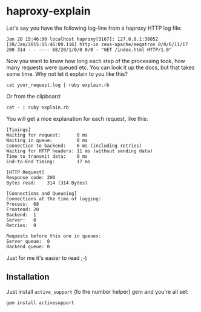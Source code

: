 # haproxy-explain

Let's say you have the following log-line from a haproxy HTTP log file:

```
Jan 20 15:46:00 localhost haproxy[3167]: 127.0.0.1:38052 [20/Jan/2015:15:46:00.116] http-in zeus-apache/megatron 0/0/6/11/17 200 314 - - ---- 68/20/1/0/0 0/0 - "GET /index.html HTTP/1.0"
```

Now you want to know how long each step of the processing took, how many requests were queued etc. You can look it up the docs, but that takes some time. Why not let it explain to you like this?

`cat your_request.log | ruby explain.rb`

Or from the clipboard:

`cat - | ruby explain.rb`

You will get a nice explanation for each request, like this:

```
[Timings]
Waiting for request:      0 ms
Waiting in queue:         0 ms
Connection to backend:    6 ms (including retries)
Waiting for HTTP headers: 11 ms (without sending data)
Time to transmit data:    0 ms
End-to-End timing:        17 ms

[HTTP Request]
Response code: 200
Bytes read:    314 (314 Bytes)

[Connections and Queueing]
Connections at the time of logging:
Process:  68
Frontend: 20
Backend:  1
Server:   0
Retries:  0

Requests before this one in queues:
Server queue:  0
Backend queue: 0
```

Just for me it's easier to read ;-)

## Installation

Just install `active_support` (fo the number helper) gem and you're all set:

```
gem install activesupport
```
